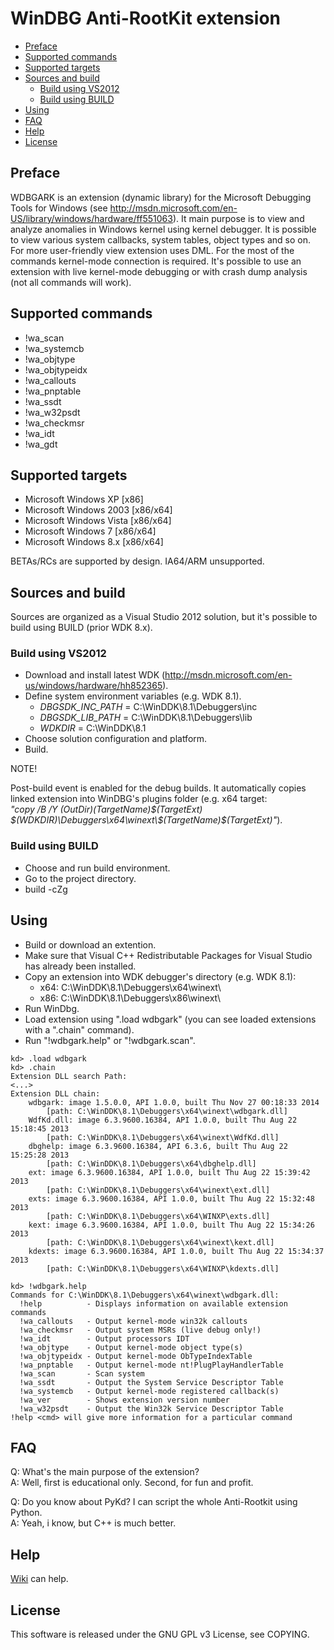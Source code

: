 # WinDBG Anti-RootKit extension

* [Preface](#preface)
* [Supported commands](#supported-commands)
* [Supported targets](#supported-targets)
* [Sources and build](#sources-and-build)
    * [Build using VS2012](#build-using-vs2012)
    * [Build using BUILD](#build-using-build)
* [Using](#using)
* [FAQ](#faq)
* [Help](#help)
* [License](#license)

## Preface

WDBGARK is an extension (dynamic library) for the Microsoft Debugging Tools for Windows (see http://msdn.microsoft.com/en-US/library/windows/hardware/ff551063).
It main purpose is to view and analyze anomalies in Windows kernel using kernel debugger. It is possible to view various system callbacks,
system tables, object types and so on. For more user-friendly view extension uses DML. For the most of the commands kernel-mode connection is required.
It's possible to use an extension with live kernel-mode debugging or with crash dump analysis (not all commands will work).

## Supported commands

* !wa_scan
* !wa_systemcb
* !wa_objtype
* !wa_objtypeidx
* !wa_callouts
* !wa_pnptable
* !wa_ssdt
* !wa_w32psdt
* !wa_checkmsr
* !wa_idt
* !wa_gdt

## Supported targets

* Microsoft Windows XP [x86]
* Microsoft Windows 2003 [x86/x64]
* Microsoft Windows Vista [x86/x64]
* Microsoft Windows 7 [x86/x64]
* Microsoft Windows 8.x [x86/x64]

BETAs/RCs are supported by design. IA64/ARM unsupported.

## Sources and build

Sources are organized as a Visual Studio 2012 solution, but it's possible to build using BUILD (prior WDK 8.x).

### Build using VS2012

* Download and install latest WDK (http://msdn.microsoft.com/en-us/windows/hardware/hh852365).
* Define system environment variables (e.g. WDK 8.1).
    * _DBGSDK_INC_PATH_ = C:\WinDDK\8.1\Debuggers\inc
    * _DBGSDK_LIB_PATH_ = C:\WinDDK\8.1\Debuggers\lib
    * _WDKDIR_ = C:\WinDDK\8.1
* Choose solution configuration and platform.
* Build.

NOTE!

Post-build event is enabled for the debug builds. It automatically copies linked extension into WinDBG's plugins folder (e.g. x64 target:  
_"copy /B /Y $(OutDir)$(TargetName)$(TargetExt) $(WDKDIR)\Debuggers\x64\winext\$(TargetName)$(TargetExt)"_).

### Build using BUILD

* Choose and run build environment.
* Go to the project directory.
* build -cZg

## Using

* Build or download an extention.
* Make sure that Visual C++ Redistributable Packages for Visual Studio has already been installed.
* Copy an extension into WDK debugger's directory (e.g. WDK 8.1):
    * x64: C:\WinDDK\8.1\Debuggers\x64\winext\
    * x86: C:\WinDDK\8.1\Debuggers\x86\winext\
* Run WinDbg.
* Load extension using ".load wdbgark" (you can see loaded extensions with a ".chain" command).
* Run "!wdbgark.help" or "!wdbgark.scan".

```
kd> .load wdbgark  
kd> .chain  
Extension DLL search Path:  
<...>  
Extension DLL chain:  
    wdbgark: image 1.5.0.0, API 1.0.0, built Thu Nov 27 00:18:33 2014
        [path: C:\WinDDK\8.1\Debuggers\x64\winext\wdbgark.dll]
    WdfKd.dll: image 6.3.9600.16384, API 1.0.0, built Thu Aug 22 15:18:45 2013
        [path: C:\WinDDK\8.1\Debuggers\x64\winext\WdfKd.dll]
    dbghelp: image 6.3.9600.16384, API 6.3.6, built Thu Aug 22 15:25:28 2013
        [path: C:\WinDDK\8.1\Debuggers\x64\dbghelp.dll]
    ext: image 6.3.9600.16384, API 1.0.0, built Thu Aug 22 15:39:42 2013
        [path: C:\WinDDK\8.1\Debuggers\x64\winext\ext.dll]
    exts: image 6.3.9600.16384, API 1.0.0, built Thu Aug 22 15:32:48 2013
        [path: C:\WinDDK\8.1\Debuggers\x64\WINXP\exts.dll]
    kext: image 6.3.9600.16384, API 1.0.0, built Thu Aug 22 15:34:26 2013
        [path: C:\WinDDK\8.1\Debuggers\x64\winext\kext.dll]
    kdexts: image 6.3.9600.16384, API 1.0.0, built Thu Aug 22 15:34:37 2013
        [path: C:\WinDDK\8.1\Debuggers\x64\WINXP\kdexts.dll]
```
```
kd> !wdbgark.help
Commands for C:\WinDDK\8.1\Debuggers\x64\winext\wdbgark.dll:
  !help          - Displays information on available extension commands
  !wa_callouts   - Output kernel-mode win32k callouts
  !wa_checkmsr   - Output system MSRs (live debug only!)
  !wa_idt        - Output processors IDT
  !wa_objtype    - Output kernel-mode object type(s)
  !wa_objtypeidx - Output kernel-mode ObTypeIndexTable
  !wa_pnptable   - Output kernel-mode nt!PlugPlayHandlerTable
  !wa_scan       - Scan system
  !wa_ssdt       - Output the System Service Descriptor Table
  !wa_systemcb   - Output kernel-mode registered callback(s)
  !wa_ver        - Shows extension version number
  !wa_w32psdt    - Output the Win32k Service Descriptor Table
!help <cmd> will give more information for a particular command
```

## FAQ

Q: What's the main purpose of the extension?  
A: Well, first is educational only. Second, for fun and profit.  

Q: Do you know about PyKd? I can script the whole Anti-Rootkit using Python.  
A: Yeah, i know, but C++ is much better.  

## Help

[Wiki](https://github.com/swwwolf/wdbgark/wiki) can help.

## License

This software is released under the GNU GPL v3 License, see COPYING.